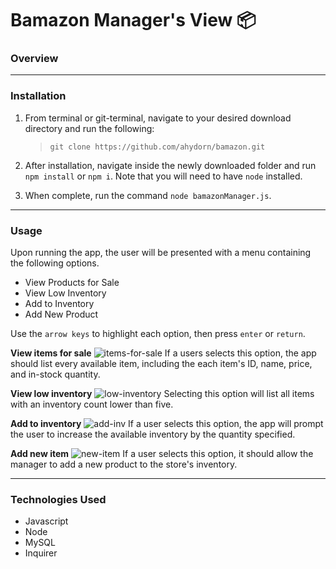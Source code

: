 # Bamazon Manager's View 📦

### **Overview**

---

### **Installation**

1. From terminal or git-terminal, navigate to your desired download directory and run the following:

    >`git clone https://github.com/ahydorn/bamazon.git`

2. After installation, navigate inside the newly downloaded folder and run `npm install` or `npm i`. Note that you will need to have `node` installed.

3. When complete, run the command `node bamazonManager.js`.

---

### **Usage**

Upon running the app, the user will be presented with a menu containing the following options. 

  * View Products for Sale
  * View Low Inventory
  * Add to Inventory
  * Add New Product

Use the `arrow keys` to highlight each option, then press `enter` or `return`.

**View items for sale**
![items-for-sale](/images/assets/items-for-sale.jpg)
If a users selects this option, the app should list every available item, including the each item's ID, name, price, and in-stock quantity.

**View low inventory**
![low-inventory](/images/assets/low-inv.jpg)
Selecting this option will list all items with an inventory count lower than five.

**Add to inventory**
![add-inv](/images/assets/add-inv.jpg)
If a user selects this option, the app will prompt the user to increase the available inventory by the quantity specified.

**Add new item**
![new-item](/images/assets/new-item.jpg)
If a user selects this option, it should allow the manager to add a new product to the store's inventory.

---

### Technologies Used

* Javascript
* Node
* MySQL
* Inquirer
